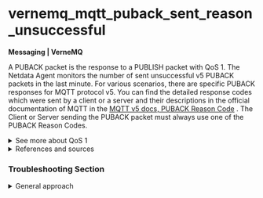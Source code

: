 # vernemq_mqtt_puback_sent_reason_unsuccessful

**Messaging | VerneMQ**

A PUBACK packet is the response to a PUBLISH packet with QoS 1. The Netdata Agent monitors the
number of sent unsuccessful v5 PUBACK packets in the last minute. For various scenarios, there are
specific PUBACK responses for MQTT protocol v5. You can find the detailed response codes which were
sent by a client or a server and their descriptions in the official documentation of MQTT in
the [MQTT v5 docs, PUBACK Reason Code](https://docs.oasis-open.org/mqtt/mqtt/v5.0/os/mqtt-v5.0-os.html#_Toc3901124)
. The Client or Server sending the PUBACK packet must always use one of the PUBACK Reason Codes.

<details>
<summary>See more about QoS 1 </summary>

The Quality of Service (QoS) level is an agreement between the sender of a message and the receiver
of a message that defines the guarantee of delivery for a specific message. In QoS 1, a client will
receive a confirmation message from the broker upon receipt. If the expected confirmation is not
received within a certain time frame, the client has to retry the message. A message received by a
client must be acknowledged on time as well, otherwise the broker will re-deliver the
message. <sup>[1](https://vernemq.com/intro/mqtt-primer/quality_of_service.html) </sup>

</details>

<details>
<summary>References and sources</summary>

1. [Quality of service explained, VerneMQ docs](https://vernemq.com/intro/mqtt-primer/quality_of_service.html)
2. [MQTT v5 docs, PUBACK description](https://docs.oasis-open.org/mqtt/mqtt/v5.0/os/mqtt-v5.0-os.html#_Toc3901100)

</details>

### Troubleshooting Section

<details>
<summary>General approach</summary>

Open the alerts Dashboard and locate the chart of this alert (`mqtt_puback_sent_reason`). Identify
which PUBACK packets (by reason) triggered this alert. Inspect the reason why you server sent those
responses by consulting the subsection _PUBACK Reason
Code  <sup>[1](https://docs.oasis-open.org/mqtt/mqtt/v5.0/os/mqtt-v5.0-os.html#_Toc3901124)_ </sup>
mentioned above.

</details>
